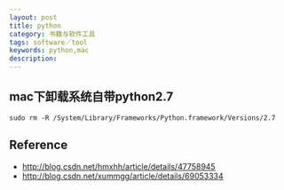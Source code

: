 ```yaml
---
layout: post
title: python
category: 书籍与软件工具
tags: software／tool
keywords: python,mac
description: 
---
```


## mac下卸载系统自带python2.7

```
sudo rm -R /System/Library/Frameworks/Python.framework/Versions/2.7 
```

## Reference


* <http://blog.csdn.net/hmxhh/article/details/47758945>
* <http://blog.csdn.net/xummgg/article/details/69053334>